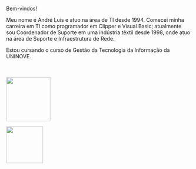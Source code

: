 <!--
### Hi there 👋

**andreluis77/andreluis77** is a ✨ _special_ ✨ repository because its `README.md` (this file) appears on your GitHub profile.

Here are some ideas to get you started:

- 🔭 I’m currently working on ...
- 🌱 I’m currently learning ...
- 👯 I’m looking to collaborate on ...
- 🤔 I’m looking for help with ...
- 💬 Ask me about ...
- 📫 How to reach me: ...
- 😄 Pronouns: ...
- ⚡ Fun fact: ...
-->

Bem-vindos!

Meu nome é André Luís e atuo na área de TI desde 1994. Comecei minha carreira em TI como programador em Clipper e Visual Basic; atualmente sou Coordenador de Suporte em uma indústria têxtil desde 1998, onde atuo na área de Suporte e Infraestrutura de Rede.

Estou cursando o curso de Gestão da Tecnologia da Informação da UNINOVE.
<br><br><br>
<!-- GITHUB STATUS -->
<img height="120em" src="https://github-readme-stats.vercel.app/api?username=andreluis77&show_icons=true&theme=tokyonight&include_all_commits=true&count_private=true"/>
<p>
<img height="100em" src="https://github-readme-stats.vercel.app/api/top-langs/?username=andreluis77&layout=compact&langs_count=7&theme=tokyonight"/>
<!-- TEMAS: dark, radical, merko, gruvbox, tokyonight, onedark, cobalt, synthwave, highcontrast, dracula -->
<br>
<!-- REDES SOCIAIS 
<div align="center">
  <a href="https://www.youtube.com/tecnologiaemvideo" target="_blank"><img src="https://img.shields.io/badge/YouTube-FF0000?style=for-the-badge&logo=youtube&logoColor=white" target="_blank"></a>
  <a href="https://instagram.com/gustac" target="_blank"><img src="https://img.shields.io/badge/-Instagram-%23E4405F?style=for-the-badge&logo=instagram&logoColor=white" target="_blank"></a>
  <a href="https://www.linkedin.com/in/gustavoabreucaetano/" target="_blank"><img src="https://img.shields.io/badge/-LinkedIn-%230077B5?style=for-the-badge&logo=linkedin&logoColor=white" target="_blank"></a>  
  
![]https://visitor-badge.glitch.me/badge?page_id=andreluis77
</div>
-->

